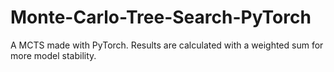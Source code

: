 # Monte-Carlo-Tree-Search-PyTorch
A MCTS made with PyTorch. Results are calculated with a weighted sum for more model stability.
